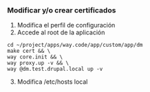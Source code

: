 ### Modificar y/o crear certificados

1. Modifica el perfil de configuración
2. Accede al root de la aplicación
```console
cd ~/project/apps/way.code/app/custom/app/dm
make cert && \
way core.init && \
way proxy.up -v && \
way @dm.test.drupal.local up -v
```
3. Modifica /etc/hosts local
